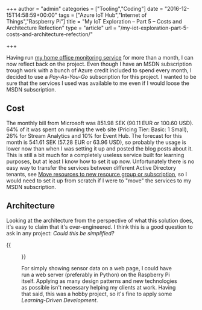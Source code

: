 +++
author = "admin"
categories = ["Tooling","Coding"]
date = "2016-12-15T14:58:59+00:00"
tags = ["Azure IoT Hub","Internet of Things","Raspberry Pi"]
title = "My IoT Exploration – Part 5 – Costs and Architecture Refection"
type = "article"
url = "/my-iot-exploration-part-5-costs-and-architecture-refection/"

+++

Having run [my home office monitoring service][1] for more than a month, I can now reflect back on the project. Even though I have an MSDN subscription trough work with a bunch of Azure credit included to spend every month, I decided to use a _Pay-As-You-Go_ subscription for this project. I wanted to be sure that the services I used was available to me even if I would loose the MSDN subscription.

## Cost

The monthly bill from Microsoft was 851.98 SEK (90.11 EUR or 100.60 USD). 64% of it was spent on running the web site (Pricing Tier: Basic: 1 Small), 26% for Stream Analytics and 10% for Event Hub. The forecast for this month is 541.61 SEK (57.28 EUR or 63.96 USD), so probably the usage is lower now than when I was setting it up and posted the blog posts about it. This is still a bit much for a completely useless service built for learning purposes, but at least I know how to set it up now. Unfortunately there is no easy way to transfer the services between different Active Directory tenants, see [Move resources to new resource group or subscription][2], so I would need to set it up from scratch if I were to "move" the services to my MSDN subscription.

## Architecture

Looking at the architecture from the perspective of what this solution does, it's easy to claim that it's over-engineered. I think this is a good question to ask in any project: _Could this be simplified?_

{{<figure src="/images/Office-Monitoring-Azure.png" link="/images/Office-Monitoring-Azure.png" class="image-border">}}

For simply showing sensor data on a web page, I could have run a web server (preferably in Python) on the Raspberry Pi itself. Applying as many design patterns and new technologies as possible isn't necessary helping my clients at work. Having that said, this was a hobby project, so it's fine to apply some _Learning-Driven Development_.

 [1]: /my-iot-exploration/
 [2]: https://docs.microsoft.com/en-us/azure/azure-resource-manager/resource-group-move-resources